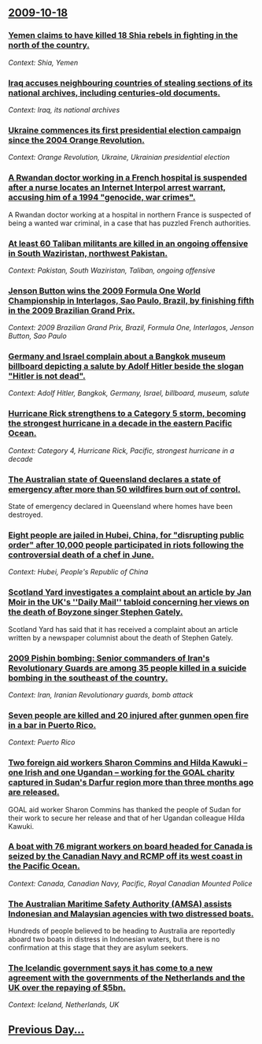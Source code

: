 ## [2009-10-18](/news/2009/10/18/index.md)

### [ Yemen claims to have killed 18 Shia rebels in fighting in the north of the country.](/news/2009/10/18/yemen-claims-to-have-killed-18-shia-rebels-in-fighting-in-the-north-of-the-country.md)
_Context: Shia, Yemen_

### [ Iraq accuses neighbouring countries of stealing sections of its national archives, including centuries-old documents. ](/news/2009/10/18/iraq-accuses-neighbouring-countries-of-stealing-sections-of-its-national-archives-including-centuries-old-documents.md)
_Context: Iraq, its national archives_

### [ Ukraine commences its first presidential election campaign since the 2004 Orange Revolution. ](/news/2009/10/18/ukraine-commences-its-first-presidential-election-campaign-since-the-2004-orange-revolution.md)
_Context: Orange Revolution, Ukraine, Ukrainian presidential election_

### [ A Rwandan doctor working in a French hospital is suspended after a nurse locates an Internet Interpol arrest warrant, accusing him of a 1994 "genocide, war crimes". ](/news/2009/10/18/a-rwandan-doctor-working-in-a-french-hospital-is-suspended-after-a-nurse-locates-an-internet-interpol-arrest-warrant-accusing-him-of-a-199.md)
A Rwandan doctor working at a hospital in northern France is suspected of being a wanted war criminal, in a case that has puzzled French authorities.

### [ At least 60 Taliban militants are killed in an ongoing offensive in South Waziristan, northwest Pakistan. ](/news/2009/10/18/at-least-60-taliban-militants-are-killed-in-an-ongoing-offensive-in-south-waziristan-northwest-pakistan.md)
_Context: Pakistan, South Waziristan, Taliban, ongoing offensive_

### [ Jenson Button wins the 2009 Formula One World Championship in Interlagos, Sao Paulo, Brazil, by finishing fifth in the 2009 Brazilian Grand Prix.](/news/2009/10/18/jenson-button-wins-the-2009-formula-one-world-championship-in-interlagos-sapso-paulo-brazil-by-finishing-fifth-in-the-2009-brazilian-gran.md)
_Context: 2009 Brazilian Grand Prix, Brazil, Formula One, Interlagos, Jenson Button, Sao Paulo_

### [ Germany and Israel complain about a Bangkok museum billboard depicting a salute by Adolf Hitler beside the slogan "Hitler is not dead". ](/news/2009/10/18/germany-and-israel-complain-about-a-bangkok-museum-billboard-depicting-a-salute-by-adolf-hitler-beside-the-slogan-hitler-is-not-dead.md)
_Context: Adolf Hitler, Bangkok, Germany, Israel, billboard, museum, salute_

### [ Hurricane Rick strengthens to a Category 5 storm, becoming the strongest hurricane in a decade in the eastern Pacific Ocean. ](/news/2009/10/18/hurricane-rick-strengthens-to-a-category-5-storm-becoming-the-strongest-hurricane-in-a-decade-in-the-eastern-pacific-ocean.md)
_Context: Category 4, Hurricane Rick, Pacific, strongest hurricane in a decade_

### [ The Australian state of Queensland declares a state of emergency after more than 50 wildfires burn out of control. ](/news/2009/10/18/the-australian-state-of-queensland-declares-a-state-of-emergency-after-more-than-50-wildfires-burn-out-of-control.md)
State of emergency declared in Queensland where homes have been destroyed.

### [ Eight people are jailed in Hubei, China, for "disrupting public order" after 10,000 people participated in riots following the controversial death of a chef in June. ](/news/2009/10/18/eight-people-are-jailed-in-hubei-china-for-disrupting-public-order-after-10-000-people-participated-in-riots-following-the-controversia.md)
_Context: Hubei, People's Republic of China_

### [ Scotland Yard investigates a complaint about an article by Jan Moir in the UK's ''Daily Mail'' tabloid concerning her views on the death of Boyzone singer Stephen Gately. ](/news/2009/10/18/scotland-yard-investigates-a-complaint-about-an-article-by-jan-moir-in-the-uk-s-daily-mail-tabloid-concerning-her-views-on-the-death-of.md)
Scotland Yard has said that it has received a complaint about an article written by a newspaper columnist about the death of Stephen Gately.

### [ 2009 Pishin bombing: Senior commanders of Iran's Revolutionary Guards are among 35 people killed in a suicide bombing in the southeast of the country. ](/news/2009/10/18/2009-pishin-bombing-p-senior-commanders-of-iran-s-revolutionary-guards-are-among-35-people-killed-in-a-suicide-bombing-in-the-southeast-of.md)
_Context: Iran, Iranian Revolutionary guards, bomb attack_

### [ Seven people are killed and 20 injured after gunmen open fire in a bar in Puerto Rico. ](/news/2009/10/18/seven-people-are-killed-and-20-injured-after-gunmen-open-fire-in-a-bar-in-puerto-rico.md)
_Context: Puerto Rico_

### [ Two foreign aid workers Sharon Commins and Hilda Kawuki &ndash; one Irish and one Ugandan &ndash; working for the GOAL charity captured in Sudan's Darfur region more than three months ago are released. ](/news/2009/10/18/two-foreign-aid-workers-sharon-commins-and-hilda-kawuki-ndash-one-irish-and-one-ugandan-ndash-working-for-the-goal-charity-captured-in.md)
GOAL aid worker Sharon Commins has thanked the people of Sudan for their work to secure her release and that of her Ugandan colleague Hilda Kawuki.

### [ A boat with 76 migrant workers on board headed for Canada is seized by the Canadian Navy and RCMP off its west coast in the Pacific Ocean. ](/news/2009/10/18/a-boat-with-76-migrant-workers-on-board-headed-for-canada-is-seized-by-the-canadian-navy-and-rcmp-off-its-west-coast-in-the-pacific-ocean.md)
_Context: Canada, Canadian Navy, Pacific, Royal Canadian Mounted Police_

### [ The Australian Maritime Safety Authority (AMSA) assists Indonesian and Malaysian agencies with two distressed boats. ](/news/2009/10/18/the-australian-maritime-safety-authority-amsa-assists-indonesian-and-malaysian-agencies-with-two-distressed-boats.md)
Hundreds of people believed to be heading to Australia are reportedly aboard two boats in distress in Indonesian waters, but there is no confirmation at this stage that they are asylum seekers.

### [ The Icelandic government says it has come to a new agreement with the governments of the Netherlands and the UK over the repaying of $5bn. ](/news/2009/10/18/the-icelandic-government-says-it-has-come-to-a-new-agreement-with-the-governments-of-the-netherlands-and-the-uk-over-the-repaying-of-5bn.md)
_Context: Iceland, Netherlands, UK_

## [Previous Day...](/news/2009/10/17/index.md)

